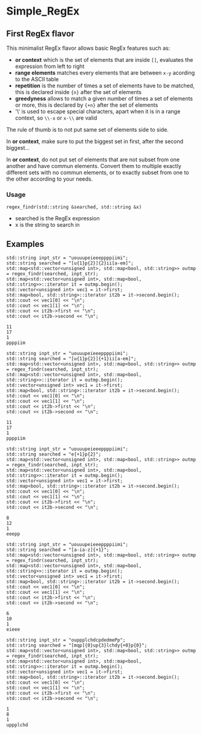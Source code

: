 # Simple_RegEx

## First RegEx flavor

This minimalist RegEx flavor allows basic RegEx features such as:

- **or context** which is the set of elements that are inside `[]`, evaluates the expression from left to right 
- **range elements** matches every elements that are between `x-y` acording to the ASCII table
- **repetition** is the number of times a set of elements have to be matched, this is declared inside `{n}` after the set of elements
- **greedyness** allows to match a given number of times a set of elements or more, this is declared by `{+n}` after the set of elements
- '\\' is used to escape special characters, apart when it is in a range context, so `\\-x` or `x-\\` are valid

The rule of thumb is to not put same set of elements side to side.

In **or context**, make sure to put the biggest set in first, after the second biggest... 

In **or context**, do not put set of elements that are not subset from one another and have commun elements. Convert them to multiple exactly different sets with no commun elements, or to exactly subset from one to the other according to your needs.

### Usage

`regex_findr(std::string &searched, std::string &x)`

- searched is the RegEx expression
- x is the string to search in

## Examples

```
std::string inpt_str = "uouuupeieeeppppiimi";
std::string searched = "[u{1}p{2}]{2}ii[a-em]";
std::map<std::vector<unsigned int>, std::map<bool, std::string>> outmp = regex_findr(searched, inpt_str);
std::map<std::vector<unsigned int>, std::map<bool, std::string>>::iterator it = outmp.begin();
std::vector<unsigned int> vec1 = it->first;
std::map<bool, std::string>::iterator it2b = it->second.begin();
std::cout << vec1[0] << "\n";
std::cout << vec1[1] << "\n";
std::cout << it2b->first << "\n";
std::cout << it2b->second << "\n";
```

```
11
17
1
ppppiim
```

```
std::string inpt_str = "uouuupeieeeppppiimi";
std::string searched = "[u{1}p{2}]{+1}ii[a-em]";
std::map<std::vector<unsigned int>, std::map<bool, std::string>> outmp = regex_findr(searched, inpt_str);
std::map<std::vector<unsigned int>, std::map<bool, std::string>>::iterator it = outmp.begin();
std::vector<unsigned int> vec1 = it->first;
std::map<bool, std::string>::iterator it2b = it->second.begin();
std::cout << vec1[0] << "\n";
std::cout << vec1[1] << "\n";
std::cout << it2b->first << "\n";
std::cout << it2b->second << "\n";
```

```
11
17
1
ppppiim
```

```
std::string inpt_str = "uouuupeieeeppppiimi";
std::string searched = "e{+1}p{2}";
std::map<std::vector<unsigned int>, std::map<bool, std::string>> outmp = regex_findr(searched, inpt_str);
std::map<std::vector<unsigned int>, std::map<bool, std::string>>::iterator it = outmp.begin();
std::vector<unsigned int> vec1 = it->first;
std::map<bool, std::string>::iterator it2b = it->second.begin();
std::cout << vec1[0] << "\n";
std::cout << vec1[1] << "\n";
std::cout << it2b->first << "\n";
std::cout << it2b->second << "\n";
```

```
8
12
1
eeepp
```

```
std::string inpt_str = "uouuupeieeeppppiimi";
std::string searched = "[a-ia-z]{+1}";
std::map<std::vector<unsigned int>, std::map<bool, std::string>> outmp = regex_findr(searched, inpt_str);
std::map<std::vector<unsigned int>, std::map<bool, std::string>>::iterator it = outmp.begin();
std::vector<unsigned int> vec1 = it->first;
std::map<bool, std::string>::iterator it2b = it->second.begin();
std::cout << vec1[0] << "\n";
std::cout << vec1[1] << "\n";
std::cout << it2b->first << "\n";
std::cout << it2b->second << "\n";
```

```
6
10
1
eieee
```

```
std::string inpt_str = "ouppplchdcpdedmePp";
std::string searched = "[mqp]{0}up{3}lchdy{+0}p{0}";
std::map<std::vector<unsigned int>, std::map<bool, std::string>> outmp = regex_findr(searched, inpt_str);
std::map<std::vector<unsigned int>, std::map<bool, std::string>>::iterator it = outmp.begin();
std::vector<unsigned int> vec1 = it->first;
std::map<bool, std::string>::iterator it2b = it->second.begin();
std::cout << vec1[0] << "\n";
std::cout << vec1[1] << "\n";
std::cout << it2b->first << "\n";
std::cout << it2b->second << "\n";
```

```
1
8
1
uppplchd
```

